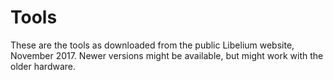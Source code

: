 # Tools

These are the tools as downloaded from the public Libelium website, November 2017. Newer versions might be available,
but might work with the older hardware.
